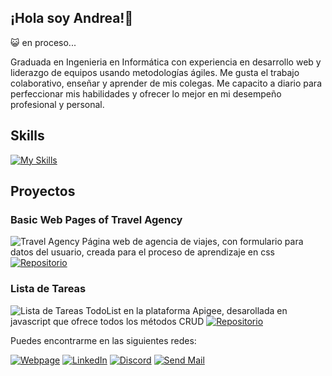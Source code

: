 ## ¡Hola soy Andrea!👋

<!--
**mendozandy/mendozandy** is a ✨ _special_ ✨ repository because its `README.md` (this file) appears on your GitHub profile.

Here are some ideas to get you started:

- 🔭 I’m currently working on ...
- 🌱 I’m currently learning ...
- 👯 I’m looking to collaborate on ...
- 🤔 I’m looking for help with ...
- 💬 Ask me about ...
- 📫 How to reach me: ...
- 😄 Pronouns: ...
- ⚡ Fun fact: ...
-->

😺 en proceso...

Graduada en Ingenieria en Informática con experiencia en desarrollo web y liderazgo de equipos usando metodologías ágiles. Me gusta el trabajo colaborativo, enseñar y aprender de mis colegas. Me capacito a diario para perfeccionar mis habilidades y ofrecer lo mejor en mi desempeño profesional y personal.

## Skills

[![My Skills](https://skillicons.dev/icons?i=js,html,css,nodejs,pug,postman,mysql,spring,figma,aws,git,github,idea,jenkins)](https://skillicons.dev)


## Proyectos

### Basic Web Pages of Travel Agency
![Travel Agency](![image](https://github.com/mendozandy/mendozandy/assets/88110252/c16cf23f-4d08-4501-b859-4be0c1aba50c))
Página web de agencia de viajes, con formulario para datos del usuario, creada para el proceso de aprendizaje en css
[![Repositorio](https://img.shields.io/badge/Repositorio-URL-blue)](https://github.com/mendozandy/Basic-web-pages-of-travel-agency)

### Lista de Tareas
![Lista de Tareas](https://your-image-url.png)
TodoList en la plataforma Apigee, desarollada en javascript que ofrece todos los métodos CRUD
[![Repositorio](https://img.shields.io/badge/Repositorio-URL-blue)](http://github.com/yourrepo)

Puedes encontrarme en las siguientes redes:

[![Webpage](https://img.shields.io/badge/Github-URL-blue)](https://github.com/mendozandy/)
[![LinkedIn](https://img.shields.io/badge/LinkedIn-URL-blue)](https://www.linkedin.com/in/andrea-ag%C3%BCero-mendoza-463769209/)
[![Discord](https://img.shields.io/badge/Discord-URL-blue)](Anstrid#1088)
[![Send Mail](https://img.shields.io/badge/Mail-URL-blue)](mailto:anndrea1295@gmail.com)
